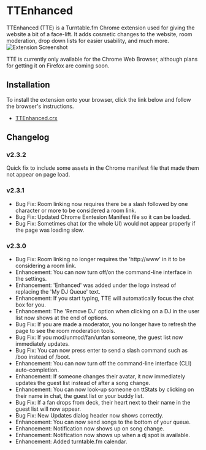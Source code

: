 # TTEnhanced

TTEnhanced (TTE) is a Turntable.fm Chrome extension used for giving the website a bit of a face-lift. It adds cosmetic changes to the website, room moderation, drop down lists for easier usability, and much more.
![Extension Screenshot](http://i.imgur.com/LU6hS.png)

TTE is currently only available for the Chrome Web Browser, although plans for getting it on Firefox are coming soon.

## Installation

To install the extension onto your browser, click the link below and follow the browser's instructions.
* [TTEnhanced.crx](https://github.com/downloads/Izzmo/TTEnhanced/TTEnhanced-2.3.0.crx)

## Changelog

### v2.3.2
Quick fix to include some assets in the Chrome manifest file that made them not appear on page load.

### v2.3.1
* Bug Fix: Room linking now requires there be a slash followed by one character or more to be considered a room link.
* Bug Fix: Updated Chrome Exntesion Manifest file so it can be loaded.
* Bug Fix: Sometimes chat (or the whole UI) would not appear properly if the page was loading slow.

### v2.3.0
* Bug Fix: Room linking no longer requires the 'http://www' in it to be considering a room link.
* Enhancement: You can now turn off/on the command-line interface in the settings.
* Enhancement: 'Enhanced' was added under the logo instead of replacing the 'My DJ Queue' text.
* Enhancement: If you start typing, TTE will automatically focus the chat box for you.
* Enhancement: The 'Remove DJ' option when clicking on a DJ in the user list now shows at the end of options.
* Bug Fix: If you are made a moderator, you no longer have to refresh the page to see the room moderation tools.
* Bug Fix: If you mod/unmod/fan/unfan someone, the guest list now immediately updates.
* Bug Fix: You can now press enter to send a slash command such as /boo instead of /boot.
* Enhancement: You can now turn off the command-line interface (CLI) auto-completion.
* Enhancement: If someone changes their avatar, it now immediately updates the guest list instead of after a song change.
* Enhancement: You can now look-up someone on ttStats by clicking on their name in chat, the guest list or your buddy list.
* Bug Fix: If a fan drops from deck, their heart next to their name in the guest list will now appear.
* Bug Fix: New Updates dialog header now shows correctly.
* Enhancement: You can now send songs to the bottom of your queue.
* Enhancement: Notification now shows up on song change.
* Enhancement: Notification now shows up when a dj spot is available.
* Enhancement: Added turntable.fm calendar.